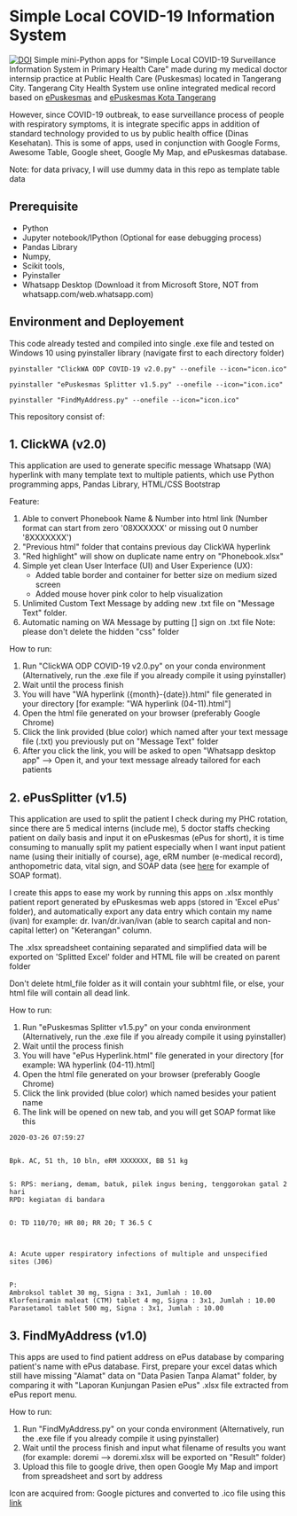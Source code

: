 # Simple Local COVID-19 Information System
[![DOI](https://zenodo.org/badge/DOI/10.5281/zenodo.3753157.svg)](https://doi.org/10.5281/zenodo.3753157)
Simple mini-Python apps for "Simple Local COVID-19 Surveillance Information System in Primary Health Care" made during my medical doctor internsip practice at Public Health Care (Puskesmas) located in Tangerang City. Tangerang City Health System use online integrated medical record based on [ePuskesmas](epuskesmas.id) and [ePuskesmas Kota Tangerang](https://kotatangerang.epuskesmas.id/)

However, since COVID-19 outbreak, to ease surveillance process of people with respiratory symptoms, it is integrate specific apps in addition of standard technology provided to us by public health office (Dinas Kesehatan). This is some of apps, used in conjunction with Google Forms, Awesome Table, Google sheet, Google My Map, and ePuskesmas database.

Note: for data privacy, I will use dummy data in this repo as template table data

## Prerequisite 
- Python
- Jupyter notebook/IPython (Optional for ease debugging process)
- Pandas Library 
- Numpy, 
- Scikit tools, 
- Pyinstaller
- Whatsapp Desktop (Download it from Microsoft Store, NOT from whatsapp.com/web.whatsapp.com)

## Environment and Deployement
This code already tested and compiled into single .exe file and tested on Windows 10 using pyinstaller library (navigate first to each directory folder)
```
pyinstaller "ClickWA ODP COVID-19 v2.0.py" --onefile --icon="icon.ico"
```
```
pyinstaller "ePuskesmas Splitter v1.5.py" --onefile --icon="icon.ico"
```
```
pyinstaller "FindMyAddress.py" --onefile --icon="icon.ico"
```

This repository consist of:
## 1. ClickWA (v2.0)
This application are used to generate specific message Whatsapp (WA) hyperlink with many template text to multiple patients, which use Python programming apps, Pandas Library, HTML/CSS Bootstrap

Feature:
1. Able to convert Phonebook Name & Number into html link (Number format can start from zero '08XXXXXX' or missing out 0 number '8XXXXXXX')
2. "Previous html" folder that contains previous day ClickWA hyperlink
3. "Red highlight" will show on duplicate name entry on "Phonebook.xlsx"
4. Simple yet clean User Interface (UI) and User Experience (UX):
	- Added table border and container for better size on medium sized screen
	- Added mouse hover pink color to help visualization
5. Unlimited Custom Text Message by adding new .txt file on "Message Text" folder.
6. Automatic naming on WA Message by putting [] sign on .txt file
Note: please don't delete the hidden "css" folder

How to run:
1. Run "ClickWA ODP COVID-19 v2.0.py" on your conda environment (Alternatively, run the .exe file if you already compile it using pyinstaller)
2. Wait until the process finish
3. You will have "WA hyperlink ({month}-{date}).html" file generated in your directory [for example: "WA hyperlink (04-11).html"]
4. Open the html file generated on your browser (preferably Google Chrome)
5. Click the link provided (blue color) which named after your text message file (.txt) you previously put on "Message Text" folder
6. After you click the link, you will be asked to open "Whatsapp desktop app" --> Open it, and your text message already tailored for each patients


## 2. ePusSplitter (v1.5)
This application are used to split the patient I check during my PHC rotation, since there are 5 medical interns (include me), 5 doctor staffs checking patient on daily basis and input it on ePuskesmas (ePus for short), it is time consuming to manually split my patient especially when I want input patient name (using their initially of course), age, eRM number (e-medical record), anthopometric data, vital sign, and SOAP data (see [here](https://www.google.com/url?sa=i&url=https%3A%2F%2Fmusculoskeletalkey.com%2Ftreatment-notes-and-progress-notes-using-a-modified-soap-format%2F&psig=AOvVaw0f6efYNtK5C_vn29sg1ysQ&ust=1587049489716000&source=images&cd=vfe&ved=0CAIQjRxqFwoTCJCh7Jna6ugCFQAAAAAdAAAAABAS) for example of SOAP format).

I create this apps to ease my work by running this apps on .xlsx monthly patient report generated by ePuskesmas web apps (stored in 'Excel ePus' folder), and automatically export any data entry which contain my name (ivan) for example: dr. Ivan/dr.ivan/ivan (able to search capital and non-capital letter) on "Keterangan" column.

The .xlsx spreadsheet containing separated and simplified data will be exported on 'Splitted Excel' folder and HTML file will be created on parent folder

Don't delete html_file folder as it will contain your subhtml file, or else, your html file will contain all dead link.


How to run:
1. Run "ePuskesmas Splitter v1.5.py" on your conda environment (Alternatively, run the .exe file if you already compile it using pyinstaller)
2. Wait until the process finish
3. You will have "ePus Hyperlink.html" file generated in your directory [for example: WA hyperlink (04-11).html]
4. Open the html file generated on your browser (preferably Google Chrome)
5. Click the link provided (blue color) which named besides your patient name 
6. The link will be opened on new tab, and you will get SOAP format like this

```
2020-03-26 07:59:27


Bpk. AC, 51 th, 10 bln, eRM XXXXXXX, BB 51 kg


S: RPS: meriang, demam, batuk, pilek ingus bening, tenggorokan gatal 2 hari
RPD: kegiatan di bandara


O: TD 110/70; HR 80; RR 20; T 36.5 C



A: Acute upper respiratory infections of multiple and unspecified sites (J06)


P:
Ambroksol tablet 30 mg, Signa : 3x1, Jumlah : 10.00
Klorfeniramin maleat (CTM) tablet 4 mg, Signa : 3x1, Jumlah : 10.00
Parasetamol tablet 500 mg, Signa : 3x1, Jumlah : 10.00
```


## 3. FindMyAddress (v1.0)
This apps are used to find patient address on ePus database by comparing patient's name with ePus database. First, prepare your excel datas which  still have missing "Alamat" data on "Data Pasien Tanpa Alamat" folder, by comparing it with "Laporan Kunjungan Pasien ePus" .xlsx file extracted from ePus report menu.

How to run:
1. Run "FindMyAddress.py" on your conda environment (Alternatively, run the .exe file if you already compile it using pyinstaller)
2. Wait until the process finish and input what filename of results you want (for example: doremi --> doremi.xlsx will be exported on "Result" folder)
3. Upload this file to google drive, then open Google My Map and import from spreadsheet and sort by address


Icon are acquired from: Google pictures and converted to .ico file using this [link](https://icoconvert.com/)
